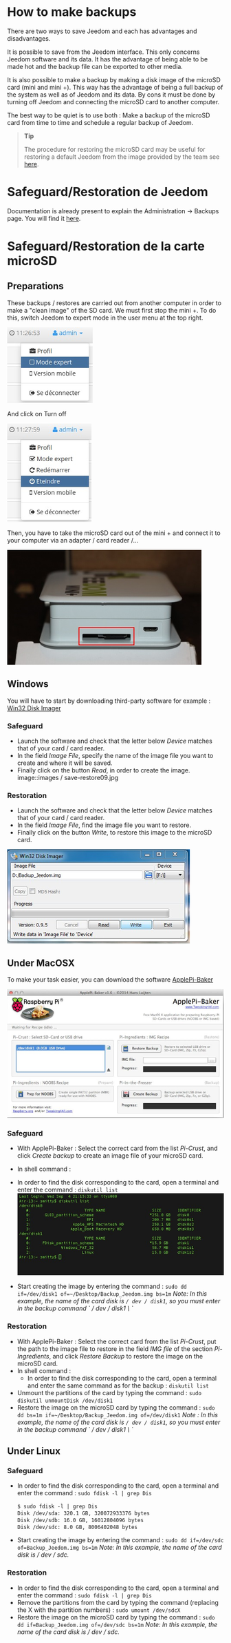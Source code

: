 # How to make backups

There are two ways to save Jeedom and each has advantages and disadvantages.

It is possible to save from the Jeedom interface. This only concerns Jeedom software and its data. It has the advantage of being able to be made hot and the backup file can be exported to other media.

It is also possible to make a backup by making a disk image of the microSD card (mini and mini +). This way has the advantage of being a full backup of the system as well as of Jeedom and its data. By cons it must be done by turning off Jeedom and connecting the microSD card to another computer.

The best way to be quiet is to use both : Make a backup of the microSD card from time to time and schedule a regular backup of Jeedom.

> **Tip**
>
> The procedure for restoring the microSD card may be useful for restoring a default Jeedom from the image provided by the team see [here](https://doc.jeedom.com/en_US/installation/).

# Safeguard/Restoration de Jeedom

Documentation is already present to explain the Administration → Backups page. You will find it [here](https://doc.jeedom.com/en_US/core/3.3/backup).

# Safeguard/Restoration de la carte microSD

## Preparations

These backups / restores are carried out from another computer in order to make a "clean image" of the SD card. We must first stop the mini +. To do this, switch Jeedom to expert mode in the user menu at the top right.

![save restore06](images/save-restore06.jpg)

And click on Turn off

![save restore07](images/save-restore07.jpg)

Then, you have to take the microSD card out of the mini + and connect it to your computer via an adapter / card reader /…

![save restore08](images/save-restore08.jpg)

## Windows

You will have to start by downloading third-party software for example : [Win32 Disk Imager](http://sourceforge.net/projects/win32diskimager/)

### Safeguard

-   Launch the software and check that the letter below *Device* matches that of your card / card reader.
-   In the field *Image File*, specify the name of the image file you want to create and where it will be saved.
-   Finally click on the button *Read*, in order to create the image.
    image::images / save-restore09.jpg

### Restoration

-   Launch the software and check that the letter below *Device* matches that of your card / card reader.
-   In the field *Image File*, find the image file you want to restore.
-   Finally click on the button *Write*, to restore this image to the microSD card.

![save restore10](images/save-restore10.jpg)

## Under MacOSX

To make your task easier, you can download the software [ApplePi-Baker](http://www.tweaking4all.com/hardware/raspberry-pi/macosx-apple-pi-baker/)

![save restore11](images/save-restore11.jpg)

### Safeguard

-   With ApplePi-Baker : Select the correct card from the list *Pi-Crust*, and click *Create backup* to create an image file of your microSD card.

-   In shell command :
 -   In order to find the disk corresponding to the card, open a terminal and enter the command : ``diskutil list``  
 ![save restore12](images/save-restore12.jpg)
 -   Start creating the image by entering the command : ``sudo dd if=/dev/disk1 of=~/Desktop/Backup_Jeedom.img bs=1m`` *Note: In this example, the name of the card disk is `/ dev / disk1`, so you must enter in the backup command \` / dev / disk1 \ `*

### Restoration

-   With ApplePi-Baker : Select the correct card from the list *Pi-Crust*, put the path to the image file to restore in the field *IMG file* of the section *Pi-Ingredients*, and click *Restore Backup* to restore the image on the microSD card.
-   In shell command :
    -   In order to find the disk corresponding to the card, open a terminal and enter the same command as for the backup : ``diskutil list``
 -   Unmount the partitions of the card by typing the command : ``sudo diskutil unmountDisk /dev/disk1``
 -   Restore the image on the microSD card by typing the command : ``sudo dd bs=1m if=~/Desktop/Backup_Jeedom.img of=/dev/disk1`` *Note : In this example, the name of the card disk is `/ dev / disk1`, so you must enter in the backup command \` / dev / disk1 \ `*

## Under Linux

### Safeguard

-   In order to find the disk corresponding to the card, open a terminal and enter the command : ``sudo fdisk -l | grep Dis``
    ````
    $ sudo fdisk -l | grep Dis
    Disk /dev/sda: 320.1 GB, 320072933376 bytes
    Disk /dev/sdb: 16.0 GB, 16012804096 bytes
    Disk /dev/sdc: 8.0 GB, 8006402048 bytes
    ````
-   Start creating the image by entering the command : ``sudo dd if=/dev/sdc of=Backup_Jeedom.img bs=1m`` *Note: In this example, the name of the card disk is / dev / sdc.*

### Restoration

-   In order to find the disk corresponding to the card, open a terminal and enter the command : ``sudo fdisk -l | grep Dis``
-   Remove the partitions from the card by typing the command (replacing the X with the partition numbers) : ``sudo umount /dev/sdcX``
-   Restore the image on the microSD card by typing the command : ``sudo dd if=Backup_Jeedom.img of=/dev/sdc bs=1m`` *Note: In this example, the name of the card disk is / dev / sdc.*
